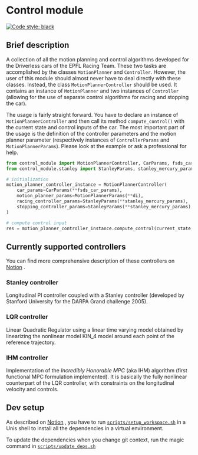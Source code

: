 # Control module

<a href="https://github.com/psf/black"><img alt="Code style: black" src="https://img.shields.io/badge/code%20style-black-000000.svg"/></a>
## Brief description

A collection of all the motion planning and control algorithms developed for the
Driverless cars of the EPFL Racing Team.
These two tasks are accomplished by the classes `MotionPlanner` and `Controller`. However, the user of this module
should almost never have to deal directly with these classes. Instead, the class `MotionPlannerController` should be
used. It contains an instance of `MotionPlanner` and two instances of `Controller` (allowing for the use of separate
control algorithms for racing and stopping the car).

The usage is fairly straight forward. You have to declare an instance of `MotionPlannerController` and then call its
method `compute_control()` with the current state and control inputs of the car. The most important part of the usage
is the definition of the controller parameters and the motion planner parameter (respectively instances of `ControllerParams`
and `MotionPlannerParams`). Please look at the example or ask a professional for help.

```python
from control_module import MotionPlannerController, CarParams, fsds_car_params, MotionPlannerParams
from control_module.stanley import StanleyParams, stanley_mercury_params

# initialization
motion_planner_controller_instance = MotionPlannerController(
    car_params=CarParams(**fsds_car_params),
    motion_planner_params=MotionPlannerParams(**di),
    racing_controller_params=StanleyParams(**stanley_mercury_params),
    stopping_controller_params=StanleyParams(**stanley_mercury_params),
)

# compute control input
res = motion_planner_controller_instance.compute_control(current_state, current_control)
```

## Currently supported controllers
You can find more comprehensive description of these controllers on
[Notion](https://www.notion.so/epflrt/Control-Home-b1f35d2f1ba5473fb86af3b79e5508ec#ccb40bb220aa47319a7b734791eba76a)
.

### Stanley controller
Longitudinal PI controller coupled with a Stanley controller (developed by Stanford
University for the DARPA Grand challenge 2005).

### LQR controller
Linear Quadratic Regulator using a linear time varying model obtained by linearizing the nonlinear model
KIN_4 model around each point of the reference trajectory.

### IHM controller
Implementation of the _Incredibly Honorable MPC_ (aka IHM) algorithm (first functional MPC formulation implemented).
It is basically the fully nonlinear counterpart of the LQR controller, with constraints on the longitudinal velocity and
controls.

## Dev setup

As described on
[Notion](https://www.notion.so/epflrt/How-to-work-at-the-EPFL-Racing-Team-c9d1f06a81854c628b38d4107eac624e)
, you have to run [`scripts/setup_workspace.sh`](scripts/setup_workspace.sh) in a
Unis shell to install all the dependencies in a virtual environment.

To update the dependencies when you change git context, run the magic command in
[`scripts/update_deps.sh`](scripts/update_deps.sh)
